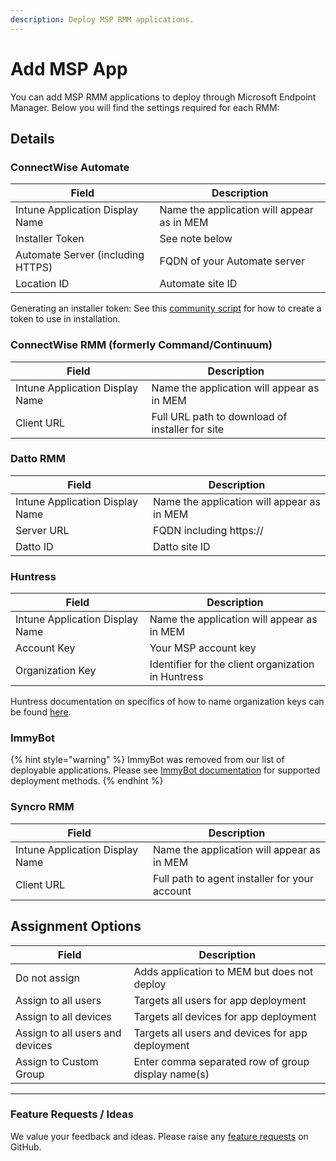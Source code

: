 ```yaml
---
description: Deploy MSP RMM applications.
---
```


# Add MSP App

You can add MSP RMM applications to deploy through Microsoft Endpoint Manager. Below you will find the settings required for each RMM:

## Details

### ConnectWise Automate

| Field                             | Description                                |
| --------------------------------- | ------------------------------------------ |
| Intune Application Display Name   | Name the application will appear as in MEM |
| Installer Token                   | See note below                             |
| Automate Server (including HTTPS) | FQDN of your Automate server               |
| Location ID                       | Automate site ID                           |

Generating an installer token: See this [community script](https://forums.mspgeek.org/files/file/50-generate-agent-installertoken/) for how to create a token to use in installation.

### ConnectWise RMM (formerly Command/Continuum)

| Field                           | Description                                     |
| ------------------------------- | ----------------------------------------------- |
| Intune Application Display Name | Name the application will appear as in MEM      |
| Client URL                      | Full URL path to download of installer for site |

### Datto RMM

| Field                           | Description                                |
| ------------------------------- | ------------------------------------------ |
| Intune Application Display Name | Name the application will appear as in MEM |
| Server URL                      | FQDN including https://                    |
| Datto ID                        | Datto site ID                              |

### Huntress

| Field                           | Description                                        |
| ------------------------------- | -------------------------------------------------- |
| Intune Application Display Name | Name the application will appear as in MEM         |
| Account Key                     | Your MSP account key                               |
| Organization Key                | Identifier for the client organization in Huntress |

Huntress documentation on specifics of how to name organization keys can be found [here](https://support.huntress.io/hc/en-us/articles/4404012734227-Using-Account-Keys-Organization-Keys-and-Agent-Tags).

### ImmyBot

{% hint style="warning" %}
ImmyBot was removed from our list of deployable applications. Please see [ImmyBot documentation](https://docs.immy.bot/) for supported deployment methods.
{% endhint %}

### Syncro RMM

| Field                           | Description                                   |
| ------------------------------- | --------------------------------------------- |
| Intune Application Display Name | Name the application will appear as in MEM    |
| Client URL                      | Full path to agent installer for your account |

## Assignment Options

| Field                           | Description                                        |
| ------------------------------- | -------------------------------------------------- |
| Do not assign                   | Adds application to MEM but does not deploy        |
| Assign to all users             | Targets all users for app deployment               |
| Assign to all devices           | Targets all devices for app deployment             |
| Assign to all users and devices | Targets all users and devices for app deployment   |
| Assign to Custom Group          | Enter comma separated row of group display name(s) |

***

### Feature Requests / Ideas

We value your feedback and ideas. Please raise any [feature requests](https://github.com/KelvinTegelaar/CIPP/issues/new?assignees=\&labels=enhancement%2Cno-priority\&projects=\&template=feature.yml\&title=%5BFeature+Request%5D%3A+) on GitHub.
